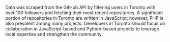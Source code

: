 Data was scraped from the GitHub API by filtering users in Toronto with over 100 followers and fetching their most recent repositories.
A significant portion of repositories in Toronto are written in JavaScript; however, PHP is also prevalent among many projects.
Developers in Toronto should focus on collaboration in JavaScript-based and Python-based projects to leverage local expertise and strengthen the community.
